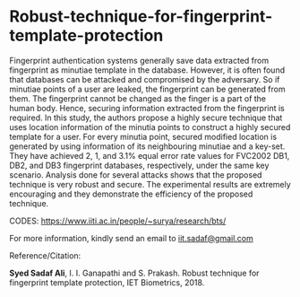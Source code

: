 # Robust-technique-for-fingerprint-template-protection
Fingerprint authentication systems generally save data extracted from fingerprint as minutiae template in the database. However, it is often found that databases can be attacked and compromised by the adversary. So if minutiae points of a user are leaked, the fingerprint can be generated from them. The fingerprint cannot be changed as the finger is a part of the human body. Hence, securing information extracted from the fingerprint is required. In this study, the authors propose a highly secure technique that uses location information of the minutia points to construct a highly secured template for a user. For every minutia point, secured modified location is generated by using information of its neighbouring minutiae and a key-set. They have achieved 2, 1, and 3.1% equal error rate values for FVC2002 DB1, DB2, and DB3 fingerprint databases, respectively, under the same key scenario. Analysis done for several attacks shows that the proposed technique is very robust and secure. The experimental results are extremely encouraging and they demonstrate the efficiency of the proposed technique.



CODES: https://www.iiti.ac.in/people/~surya/research/bts/

For more information, kindly send an email to iit.sadaf@gmail.com

Reference/Citation: 

**Syed Sadaf Ali**, I. I. Ganapathi and S. Prakash. Robust technique for fingerprint template protection, IET Biometrics, 2018.

